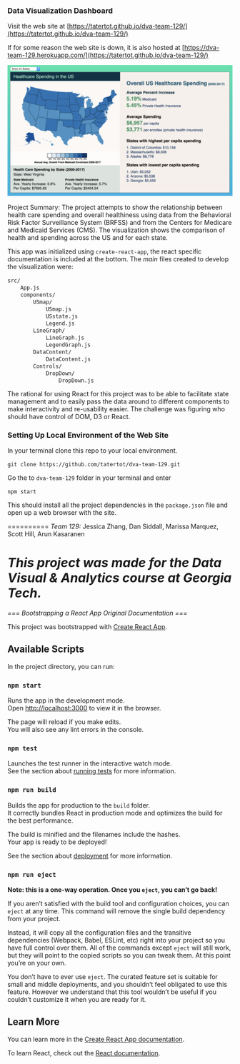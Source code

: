 ### Data Visualization Dashboard

Visit the web site at [https://tatertot.github.io/dva-team-129/](https://tatertot.github.io/dva-team-129/)

If for some reason the web site is down, it is also hosted at [https://dva-team-129.herokuapp.com/](https://tatertot.github.io/dva-team-129/)

![Image of Healthcare Costs and Health Dashboard](/public/images/dva-us.png)

Project Summary: The project attempts to show the relationship between health care spending and overall healthiness
using data from the Behavioral Risk Factor Surveillance System (BRFSS) and from the Centers for Medicare and Medicaid
Services (CMS). The visualization shows the comparison of health and spending across the US and for each state.

This app was initialized using `create-react-app`, the react specific documentation is included at the bottom.
The *main* files created to develop the visualization were:

```
src/
    App.js
    components/
        USmap/
            USmap.js
            USstate.js
            Legend.js
        LineGraph/
            LineGraph.js
            LegendGraph.js
        DataContent/
            DataContent.js
        Controls/
            DropDown/
                DropDown.js
```

The rational for using React for this project was to be able to facilitate state management and to easily pass
the data around to different components to make interactivity and re-usability easier.  The challenge was figuring
who should have control of DOM, D3 or React.

### Setting Up Local Environment of the Web Site

In your terminal clone this repo to your local environment.

```
git clone https://github.com/tatertot/dva-team-129.git

```

Go the to `dva-team-129` folder in your terminal and enter

```
npm start

```

This should install all the project dependencies in the `package.json` file and open up a web browser with the site.


==========
*Team 129:* Jessica Zhang, Dan Siddall, Marissa Marquez, Scott Hill, Arun Kasaranen

_This project was made for the Data Visual & Analytics course at Georgia Tech._
==========




*=== Bootstrapping a React App Original Documentation ===*

This project was bootstrapped with [Create React App](https://github.com/facebook/create-react-app).

## Available Scripts

In the project directory, you can run:

### `npm start`

Runs the app in the development mode.<br>
Open [http://localhost:3000](http://localhost:3000) to view it in the browser.

The page will reload if you make edits.<br>
You will also see any lint errors in the console.

### `npm test`

Launches the test runner in the interactive watch mode.<br>
See the section about [running tests](https://facebook.github.io/create-react-app/docs/running-tests) for more information.

### `npm run build`

Builds the app for production to the `build` folder.<br>
It correctly bundles React in production mode and optimizes the build for the best performance.

The build is minified and the filenames include the hashes.<br>
Your app is ready to be deployed!

See the section about [deployment](https://facebook.github.io/create-react-app/docs/deployment) for more information.

### `npm run eject`

**Note: this is a one-way operation. Once you `eject`, you can’t go back!**

If you aren’t satisfied with the build tool and configuration choices, you can `eject` at any time. This command will remove the single build dependency from your project.

Instead, it will copy all the configuration files and the transitive dependencies (Webpack, Babel, ESLint, etc) right into your project so you have full control over them. All of the commands except `eject` will still work, but they will point to the copied scripts so you can tweak them. At this point you’re on your own.

You don’t have to ever use `eject`. The curated feature set is suitable for small and middle deployments, and you shouldn’t feel obligated to use this feature. However we understand that this tool wouldn’t be useful if you couldn’t customize it when you are ready for it.

## Learn More

You can learn more in the [Create React App documentation](https://facebook.github.io/create-react-app/docs/getting-started).

To learn React, check out the [React documentation](https://reactjs.org/).
